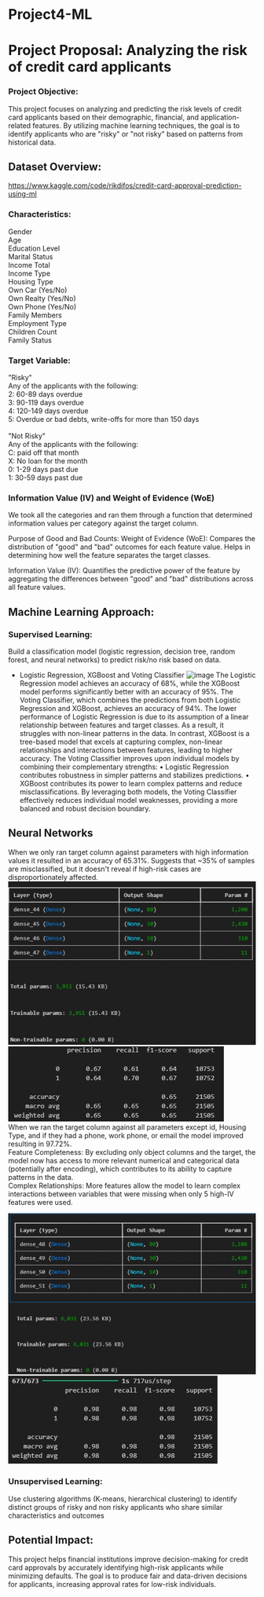 # Project4-ML

# Project Proposal: Analyzing the risk of credit card applicants
### Project Objective:
This project focuses on analyzing and predicting the risk levels of credit card applicants based on their demographic, financial, and application-related features. By utilizing machine learning techniques, the goal is to identify applicants who are "risky" or "not risky" based on patterns from historical data.

## Dataset Overview:
https://www.kaggle.com/code/rikdifos/credit-card-approval-prediction-using-ml

### Characteristics:
Gender <br>
Age<br>
Education Level<br>
Marital Status<br>
Income Total<br>
Income Type<br>
Housing Type<br>
Own Car (Yes/No)<br>
Own Realty (Yes/No)<br>
Own Phone (Yes/No)<br>
Family Members<br>
Employment Type<br>
Children Count<br>
Family Status

### Target Variable:
"Risky" <br>
Any of the applicants with the following:<br>
2: 60-89 days overdue  <br>
3: 90-119 days overdue  <br>
4: 120-149 days overdue  <br>
5: Overdue or bad debts, write-offs for more than 150 days <br> <br>
"Not Risky" <br>
Any of the applicants with the following:<br>
C: paid off that month  <br>
X: No loan for the month <br>
0: 1-29 days past due  <br>
1: 30-59 days past due  <br>

### Information Value (IV) and Weight of Evidence (WoE)
We took all the categories and ran them through a function that determined information values per category against the target column. 

Purpose of Good and Bad Counts:
Weight of Evidence (WoE):
Compares the distribution of "good" and "bad" outcomes for each feature value.
Helps in determining how well the feature separates the target classes.

Information Value (IV):
Quantifies the predictive power of the feature by aggregating the differences between "good" and "bad" distributions across all feature values.

## Machine Learning Approach:
### Supervised Learning:
Build a classification model (logistic regression, decision tree, random forest, and neural networks) to predict risk/no risk based on data.
- Logistic Regression, XGBoost and Voting Classifier
![image](https://github.com/user-attachments/assets/09766c36-4ac4-4b34-84e9-35729714ab68)
The Logistic Regression model achieves an accuracy of 68%, while the XGBoost model performs significantly better with an accuracy of 95%. The Voting Classifier, which combines the predictions from both Logistic Regression and XGBoost, achieves an accuracy of 94%.
The lower performance of Logistic Regression is due to its assumption of a linear relationship between features and target classes. As a result, it struggles with non-linear patterns in the data. In contrast, XGBoost is a tree-based model that excels at capturing complex, non-linear relationships and interactions between features, leading to higher accuracy.
The Voting Classifier improves upon individual models by combining their complementary strengths:
•	Logistic Regression contributes robustness in simpler patterns and stabilizes predictions.
•	XGBoost contributes its power to learn complex patterns and reduce misclassifications.
By leveraging both models, the Voting Classifier effectively reduces individual model weaknesses, providing a more balanced and robust decision boundary.


## Neural Networks
When we only ran target column against parameters with high information values it resulted in an accuracy of 65.31%.
Suggests that ~35% of samples are misclassified, but it doesn't reveal if high-risk cases are disproportionately affected.<br>
![NN_ALL](images/NN_IV.jpg)
![NN_ALL](images/NN_IV_Results.jpg)
<br>
When we ran the target column against all parameters except id, Housing Type, and if they had a phone, work phone, or email the model improved resulting in 97.72%. <br>
Feature Completeness:
By excluding only object columns and the target, the model now has access to more relevant numerical and categorical data (potentially after encoding), which contributes to its ability to capture patterns in the data.<br>
Complex Relationships:
More features allow the model to learn complex interactions between variables that were missing when only 5 high-IV features were used.<br>

![NN_ALL](images/NN_ALL.jpg)
![NN_ALL](images/NN_ALL_results.jpg)
<br>
### Unsupervised Learning:
Use clustering algorithms (K-means, hierarchical clustering) to identify distinct groups of risky and non risky applicants who share similar characteristics and outcomes

## Potential Impact:
This project helps financial institutions improve decision-making for credit card approvals by accurately identifying high-risk applicants while minimizing defaults. The goal is to produce fair and data-driven decisions for applicants, increasing approval rates for low-risk individuals. 
